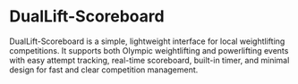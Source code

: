 # DualLift-Scoreboard
DualLift-Scoreboard is a simple, lightweight interface for local weightlifting competitions. It supports both Olympic weightlifting and powerlifting events with easy attempt tracking, real-time scoreboard, built-in timer, and minimal design for fast and clear competition management.
